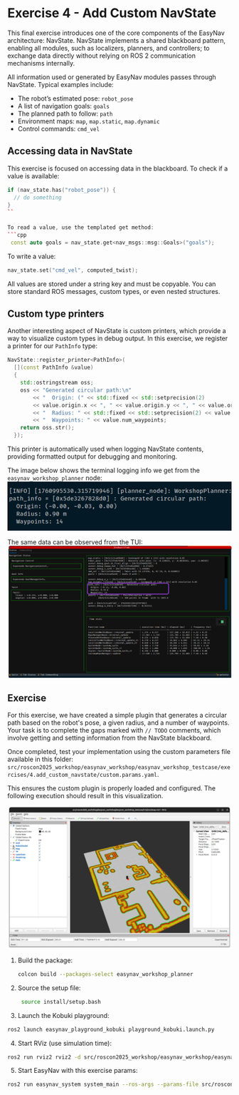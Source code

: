 # Exercise 4 - Add Custom NavState

This final exercise introduces one of the core components of the EasyNav architecture: NavState. NavState implements a shared blackboard pattern, enabling all modules, such as localizers, planners, and controllers; to exchange data directly without relying on ROS 2 communication mechanisms internally.

All information used or generated by EasyNav modules passes through NavState. Typical examples include:
- The robot’s estimated pose: `robot_pose`
- A list of navigation goals: `goals`
- The planned path to follow: `path`
- Environment maps: `map`, `map.static`, `map.dynamic`
- Control commands: `cmd_vel`


## Accessing data in NavState
This exercise is focused on accessing data in the blackboard. To check if a value is available:
```cpp
if (nav_state.has("robot_pose")) {
  // do something
}
``

To read a value, use the templated get method:
```cpp
 const auto goals = nav_state.get<nav_msgs::msg::Goals>("goals");
```

To write a value:
```cpp
nav_state.set("cmd_vel", computed_twist);
```

All values are stored under a string key and must be copyable.
You can store standard ROS messages, custom types, or even nested structures.


## Custom type printers
Another interesting aspect of NavState is custom printers, which provide a way to visualize custom types in debug output. In this exercise, we register a printer for our `PathInfo` type:

```cpp
NavState::register_printer<PathInfo>(
  [](const PathInfo &value)
  {
    std::ostringstream oss;
    oss << "Generated circular path:\n"
        << "  Origin: (" << std::fixed << std::setprecision(2)
        << value.origin.x << ", " << value.origin.y << ", " << value.origin.z << ")\n"
        << "  Radius: " << std::fixed << std::setprecision(2) << value.radius << " m\n"
        << "  Waypoints: " << value.num_waypoints;
    return oss.str();
  });
```

This printer is automatically used when logging NavState contents, providing formatted output for debugging and monitoring.

The image below shows the terminal logging info we get from the `easynav_workshop_planner` node:
![path_navstate](img/path_navstate.png)

The same data can be observed from the TUI:
![tui circular](img/tui_circular.png)

## Exercise

For this exercise, we have created a simple plugin that generates a circular path based on the robot's pose, a given radius, and a number of waypoints. Your task is to complete the gaps marked with `// TODO` comments, which involve getting and setting information from the NavState blackboard.


Once completed, test your implementation using the custom parameters file available in this folder: `src/roscon2025_workshop/easynav_workshop/easynav_workshop_testcase/exercises/4.add_custom_navstate/custom.params.yaml`.

This ensures the custom plugin is properly loaded and configured. The following execution should result in this visualization.

![alt text](img/circular_path.png)

1. Build the package:
   ```bash
   colcon build --packages-select easynav_workshop_planner
    ```
2. Source the setup file:
   ```bash
    source install/setup.bash
    ```
3. Launch the Kobuki playground:
```bash
ros2 launch easynav_playground_kobuki playground_kobuki.launch.py
```

4. Start RViz (use simulation time): 
```bash
ros2 run rviz2 rviz2 -d src/roscon2025_workshop/easynav_workshop/easynav_workshop_testcase/rviz/costmap.rviz --ros-args -p use_sim_time:=true
```


5. Start EasyNav with this exercise params:
```bash
ros2 run easynav_system system_main --ros-args --params-file src/roscon2025_workshop/easynav_workshop/easynav_workshop_testcase/exercises/4.add_custom_navstate/custom.params.yaml 
```
